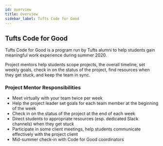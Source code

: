 ```yaml
---
id: overview
title: Overview
sidebar_label: Tufts Code for Good
---
```


## Tufts Code for Good
Tufts Code for Good is a program run by Tufts alumni to help students gain meaningful work experience during summer 2020.

Project mentors help students scope projects, the overall timeline, set weekly goals, check in on the status of the project, find resources when they get stuck, and keep the team in sync.

### Project Mentor Responsibilities

- Meet virtually with your team twice per week
- Help the project leader set goals for each team member at the beginning of the week
- Check in on the status of the project at the end of each week
- Direct students to appropriate resources (esp. dedicated Slack channels) when they get stuck
- Participate in some client meetings, help students communicate effectively with the project client
- Mid-summer check-in with Code for Good coordinators
